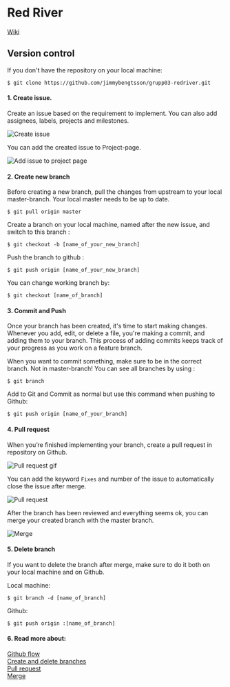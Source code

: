 # Red River

[Wiki](https://github.com/jimmybengtsson/grupp03-redriver/wiki) 


## Version control

If you don't have the repository on your local machine:
```
$ git clone https://github.com/jimmybengtsson/grupp03-redriver.git
```

#### 1. Create issue. 

Create an issue based on the requirement to implement. You can also add assignees, labels, projects and milestones. 

![Create issue](https://github.com/jimmybengtsson/grupp03-redriver/blob/master/documentation/img/version-control/1-create-issue.png)

You can add the created issue to Project-page.

![Add issue to project page](https://github.com/jimmybengtsson/grupp03-redriver/blob/master/documentation/img/version-control/2-add-issue-to-project-page.gif)

#### 2. Create new branch

Before creating a new branch, pull the changes from upstream to your local master-branch. Your local master needs to be up to date.
```
$ git pull origin master
```

Create a branch on your local machine,  named after the new issue, and switch to this branch :
```
$ git checkout -b [name_of_your_new_branch]
```

Push the branch to github :
```
$ git push origin [name_of_your_new_branch]
```

You can change working branch by:
```
$ git checkout [name_of_branch]
```

#### 3. Commit and Push

Once your branch has been created, it's time to start making changes. Whenever you add, edit, or delete a file, you're making a commit, and adding them to your branch. This process of adding commits keeps track of your progress as you work on a feature branch.

When you want to commit something, make sure to be in the correct branch. Not in master-branch! You can see all branches by using :
```
$ git branch
```
Add to Git and Commit as normal but use this command when pushing to Github:
```
$ git push origin [name_of_your_branch]
```

#### 4. Pull request

When you’re finished implementing your branch, create a pull request in repository on Github.

![Pull request gif](https://github.com/jimmybengtsson/grupp03-redriver/blob/master/documentation/img/version-control/3-pull-request.gif)

You can add the keyword `Fixes` and number of the issue to automatically close the issue after merge.

![Pull request](https://github.com/jimmybengtsson/grupp03-redriver/blob/master/documentation/img/version-control/4-pull-request.png)

After the branch has been reviewed and everything seems ok, you can merge your created branch with the master branch.

![Merge](https://github.com/jimmybengtsson/grupp03-redriver/blob/master/documentation/img/version-control/5-merge-branches.gif)

#### 5. Delete branch

If you want to delete the branch after merge, make sure to do it both on your local machine and on Github.

Local machine:
```
$ git branch -d [name_of_branch]
```

Github:
```
$ git push origin :[name_of_branch]
```


#### 6. Read more about:

[Github flow](https://guides.github.com/introduction/flow/)  
[Create and delete branches](https://github.com/Kunena/Kunena-Forum/wiki/Create-a-new-branch-with-git-and-manage-branches)  
[Pull request](https://help.github.com/articles/about-pull-requests/)  
[Merge](https://help.github.com/articles/merging-a-pull-request/)  
